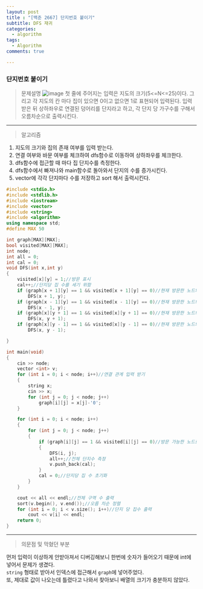 ```yaml
---
layout: post
title : "[백준 2667] 단지번호 붙이기"
subtitle: DFS 재귀 
categories:
  - algorithm
tags:
  - Algorithm
comments: true

---
```

### 단지번호 붙이기

> 문제설명
![image](https://user-images.githubusercontent.com/55472510/110442928-b57f4f00-80fe-11eb-9599-1aae2b164207.png)
첫 줄에 주어지는 입력은 지도의 크기(5<=N<=25)이다. 
그리고 각 지도의 칸 마다 집이 있으면 0이고 없으면 1로 표현되어 입력된다.
입력 받은 뒤 상하좌우로 연결된 덩어리를 단지라고 하고, 각 단지 당 가구수를 구해서 오름차순으로 출력시킨다. 

***
> 알고리즘
1. 지도의 크기와 집의 존재 여부를 입력 받는다.
2. 연결 여부와 바문 여부를 체크하여 dfs함수로 이동하여 상하좌우를 체크한다. 
3. dfs함수에 접근할 때 마다 집 단지수를 측정한다. 
4. dfs함수에서 빠져나와 main함수로 돌아와서 단지의 수를 증가시킨다.
5. vector에 각각 단지마다 수를 저장하고 sort 해서 출력시킨다.

```cpp
#include <stdio.h>
#include <stdlib.h>
#include <iostream>
#include <vector>
#include <string>
#include <algorithm>
using namespace std;
#define MAX 50

int graph[MAX][MAX];
bool visited[MAX][MAX];
int node;
int all = 0;
int cal = 0;
void DFS(int x,int y)
{
	visited[x][y] = 1;//방문 표시
	cal++;//단지당 집 수를 세기 위함 
	if (graph[x + 1][y] == 1 && visited[x + 1][y] == 0)//현재 방문한 노드의 오른쪽이 방문 가능하고 아직 가지 않은 경우
		DFS(x + 1, y);
	if (graph[x - 1][y] == 1 && visited[x - 1][y] == 0)//현재 방문한 노드의 왼쪽이 방문 가능하고 아직 가지 않은 경우
		DFS(x - 1, y);
	if (graph[x][y + 1] == 1 && visited[x][y + 1] == 0)//현재 방문한 노드의 아래쪽이 방문 가능하고 아직 가지 않은 경우
		DFS(x, y + 1);
	if (graph[x][y - 1] == 1 && visited[x][y - 1] == 0)//현재 방문한 노드의 위쪽이 방문 가능하고 아직 가지 않은 경우
		DFS(x, y - 1);

}

int main(void)
{
	cin >> node;
	vector <int> v;
	for (int i = 0; i < node; i++)//연결 관계 입력 받기
	{
		string x;
		cin >> x;
		for (int j = 0; j < node; j++)
			graph[i][j] = x[j]-'0';
	}

	for (int i = 0; i < node; i++)
	{
		for (int j = 0; j < node; j++)
		{
			if (graph[i][j] == 1 && visited[i][j] == 0)//방문 가능한 노드로 재귀
			{
				DFS(i, j);
				all++;//전체 단지수 측정
				v.push_back(cal);
			}
			cal = 0;//단지당 집 수 초기화
		}
	}

	cout << all << endl;//전체 구역 수 출력
	sort(v.begin(), v.end());//오름 차순 정렬
	for (int i = 0; i < v.size(); i++)//단지 당 집수 출력
		cout << v[i] << endl;
	return 0;
}
```
***  
> 의문점 및 막혔던 부분

먼저 입력이 이상하게 안받아져서 디버깅해보니 한번에 숫자가 들어오기 때문에 int에 넣어서 문제가 생겼다.    
`string` 형태로 받아서 인덱스에 접근해서 `graph`에 넣어주었다.   
또, 제대로 값이 나오는데 틀렸다고 나와서 찾아보니 배열의 크기가 충분하지 않았다.
